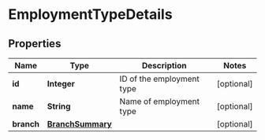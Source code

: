 
# EmploymentTypeDetails

## Properties
Name | Type | Description | Notes
------------ | ------------- | ------------- | -------------
**id** | **Integer** | ID of the employment type |  [optional]
**name** | **String** | Name of employment type |  [optional]
**branch** | [**BranchSummary**](BranchSummary.md) |  |  [optional]




